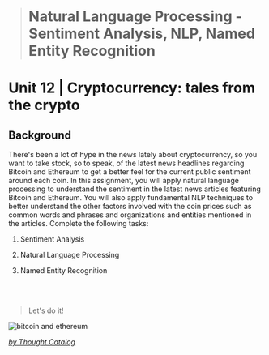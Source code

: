 > # Natural Language Processing - Sentiment Analysis, NLP, Named Entity Recognition
# Unit 12 | Cryptocurrency: tales from the crypto

## Background

There's been a lot of hype in the news lately about cryptocurrency, so you want to take stock, so to speak, of the latest news headlines regarding Bitcoin and Ethereum to get a better feel for the current public sentiment around each coin.
In this assignment, you will apply natural language processing to understand the sentiment in the latest news articles featuring Bitcoin and Ethereum. You will also apply fundamental NLP techniques to better understand the other factors involved with the coin prices such as common words and phrases and organizations and entities mentioned in the articles.
Complete the following tasks:

1. Sentiment Analysis

2. Natural Language Processing

3. Named Entity Recognition
<br>
<br>

>Let's do it!

![bitcoin and ethereum](https://images.unsplash.com/photo-1519995451813-39e29e054914?ixid=MXwxMjA3fDB8MHxwaG90by1wYWdlfHx8fGVufDB8fHw%3D&ixlib=rb-1.2.1&auto=format&fit=crop&w=750&q=80 "Let's do natural language processing!")

*[by Thought Catalog](https://unsplash.com/license)*
